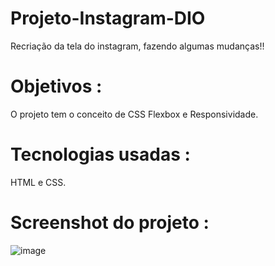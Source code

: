 # Projeto-Instagram-DIO
Recriação da tela do instagram, fazendo algumas mudanças!!

# Objetivos :
O projeto tem o conceito de CSS Flexbox e Responsividade.

# Tecnologias usadas :
HTML e CSS.

# Screenshot do projeto :
![image](https://user-images.githubusercontent.com/75641454/111324592-ad1c9c00-8649-11eb-80f1-aca110245339.png)




